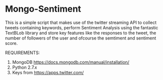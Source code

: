 # Mongo-Sentiment
This is a simple script that makes use of the twitter streaming API to collect tweets containing keywords, perform Sentiment Analysis using the fantastic TextBLob library and store key features like the responses to the tweet, the number of followers of the user and ofcourse the semtiment and sentiment score. 

REQUIREMENTS:
1) MongoDB https://docs.mongodb.com/manual/installation/
2) Python 2.7.x
3) Keys from https://apps.twitter.com/
